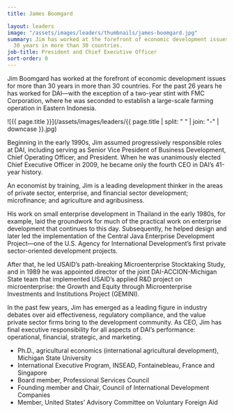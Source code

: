 ```yaml
---
title: James Boomgard

layout: leaders
image: "/assets/images/leaders/thumbnails/james-boomgard.jpg"
summary: Jim has worked at the forefront of economic development issues for more than
  30 years in more than 30 countries.
job-title: President and Chief Executive Officer
sort-order: 0
---
```


Jim Boomgard has worked at the forefront of economic development issues for more than 30 years in more than 30 countries. For the past 26 years he has worked for DAI—with the exception of a two-year stint with FMC Corporation, where he was seconded to establish a large-scale farming operation in Eastern Indonesia.

![{{ page.title }}](/assets/images/leaders/{{ page.title | split: " " | join: "-" | downcase }}.jpg)

Beginning in the early 1990s, Jim assumed progressively responsible roles at DAI, including serving as Senior Vice President of Business Development, Chief Operating Officer, and President. When he was unanimously elected Chief Executive Officer in 2009, he became only the fourth CEO in DAI’s 41-year history.

An economist by training, Jim is a leading development thinker in the areas of private sector, enterprise, and financial sector development; microfinance; and agriculture and agribusiness.

His work on small enterprise development in Thailand in the early 1980s, for example, laid the groundwork for much of the practical work on enterprise development that continues to this day. Subsequently, he helped design and later led the implementation of the Central Java Enterprise Development Project—one of the U.S. Agency for International Development’s first private sector-oriented development projects.

After that, he led USAID’s path-breaking Microenterprise Stocktaking Study, and in 1989 he was appointed director of the joint DAI-ACCION-Michigan State team that implemented USAID’s applied R&D project on microenterprise: the Growth and Equity through Microenterprise Investments and Institutions Project (GEMINI).

In the past few years, Jim has emerged as a leading figure in industry debates over aid effectiveness, regulatory compliance, and the value private sector firms bring to the development community. As CEO, Jim has final executive responsibility for all aspects of DAI’s performance: operational, financial, strategic, and marketing.

* Ph.D., agricultural economics (international agricultural development), Michigan State University
* International Executive Program, INSEAD, Fontainebleau, France and Singapore
* Board member, Professional Services Council
* Founding member and Chair, Council of International Development Companies
* Member, United States’ Advisory Committee on Voluntary Foreign Aid
